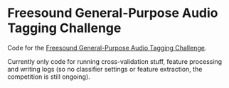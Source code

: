 # Freesound General-Purpose Audio Tagging Challenge

Code for the [Freesound General-Purpose Audio Tagging Challenge](https://www.kaggle.com/c/freesound-audio-tagging).

Currently only code for running cross-validation stuff, feature processing and writing logs (so no classifier settings or feature extraction, the competition is still ongoing).
